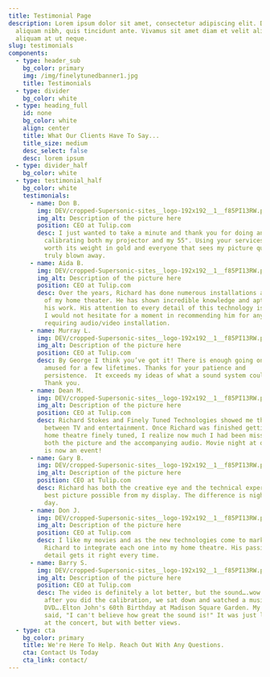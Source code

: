 ```yaml
---
title: Testimonial Page
description: Lorem ipsum dolor sit amet, consectetur adipiscing elit. Duis at
  aliquam nibh, quis tincidunt ante. Vivamus sit amet diam et velit aliquam
  aliquam at ut neque.
slug: testimonials
components:
  - type: header_sub
    bg_color: primary
    img: /img/finelytunedbanner1.jpg
    title: Testimonials
  - type: divider
    bg_color: white
  - type: heading_full
    id: none
    bg_color: white
    align: center
    title: What Our Clients Have To Say...
    title_size: medium
    desc_select: false
    desc: lorem ipsum
  - type: divider_half
    bg_color: white
  - type: testimonial_half
    bg_color: white
    testimonials:
      - name: Don B.
        img: DEV/cropped-Supersonic-sites__logo-192x192__1__f85PI13RW.png
        img_alt: Description of the picture here
        position: CEO at Tulip.com
        desc: I just wanted to take a minute and thank you for doing an outstanding job
          calibrating both my projector and my 55". Using your services was
          worth its weight in gold and everyone that sees my picture quality it
          truly blown away.
      - name: Aida B.
        img: DEV/cropped-Supersonic-sites__logo-192x192__1__f85PI13RW.png
        img_alt: Description of the picture here
        position: CEO at Tulip.com
        desc: Over the years, Richard has done numerous installations and calibrations
          of my home theater. He has shown incredible knowledge and aptitude in
          his work. His attention to every detail of this technology is amazing.
          I would not hesitate for a moment in recommending him for any job
          requiring audio/video installation.
      - name: Murray L.
        img: DEV/cropped-Supersonic-sites__logo-192x192__1__f85PI13RW.png
        img_alt: Description of the picture here
        position: CEO at Tulip.com
        desc: By George I think you’ve got it! There is enough going on here to keep me
          amused for a few lifetimes. Thanks for your patience and
          persistence.  It exceeds my ideas of what a sound system could be.
          Thank you.
      - name: Dean M.
        img: DEV/cropped-Supersonic-sites__logo-192x192__1__f85PI13RW.png
        img_alt: Description of the picture here
        position: CEO at Tulip.com
        desc: Richard Stokes and Finely Tuned Technologies showed me the difference
          between TV and entertainment. Once Richard was finished getting my
          home theatre finely tuned, I realize now much I had been missing with
          both the picture and the accompanying audio. Movie night at our house
          is now an event!
      - name: Gary B.
        img: DEV/cropped-Supersonic-sites__logo-192x192__1__f85PI13RW.png
        img_alt: Description of the picture here
        position: CEO at Tulip.com
        desc: Richard has both the creative eye and the technical expertise to get the
          best picture possible from my display. The difference is night and
          day.
      - name: Don J.
        img: DEV/cropped-Supersonic-sites__logo-192x192__1__f85PI13RW.png
        img_alt: Description of the picture here
        position: CEO at Tulip.com
        desc: I like my movies and as the new technologies come to market, I rely on
          Richard to integrate each one into my home theatre. His passion for
          detail gets it right every time.
      - name: Barry S.
        img: DEV/cropped-Supersonic-sites__logo-192x192__1__f85PI13RW.png
        img_alt: Description of the picture here
        position: CEO at Tulip.com
        desc: The video is definitely a lot better, but the sound….wow. The evening
          after you did the calibration, we sat down and watched a music
          DVD….Elton John's 60th Birthday at Madison Square Garden. My wife
          said, "I can't believe how great the sound is!" It was just like being
          at the concert, but with better views.
  - type: cta
    bg_color: primary
    title: We're Here To Help. Reach Out With Any Questions.
    cta: Contact Us Today
    cta_link: contact/
---
```

